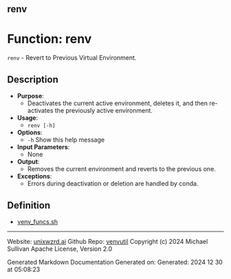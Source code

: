 ## renv
# Function: renv
`renv` - Revert to Previous Virtual Environment.
## Description
- **Purpose**: 
  - Deactivates the current active environment, deletes it, and then re-activates the previously active environment.
- **Usage**: 
  - `renv [-h]`
- **Options**: 
  - `-h`   Show this help message
- **Input Parameters**: 
  - None
- **Output**: 
  - Removes the current environment and reverts to the previous one.
- **Exceptions**: 
  - Errors during deactivation or deletion are handled by conda.

## Definition 

* [venv_funcs.sh](../venv_funcs_sh.md)
---

Website: [unixwzrd.ai](https://unixwzrd.ai)
Github Repo: [venvutil](https://github.com/unixwzrd/venvutil)
Copyright (c) 2024 Michael Sullivan
Apache License, Version 2.0

Generated Markdown Documentation
Generated on: Generated: 2024 12 30 at 05:08:23
